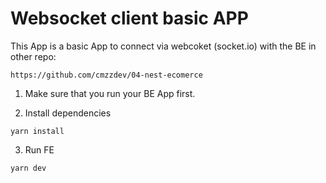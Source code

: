 # Websocket client basic APP

This App is a basic App to connect via webcoket (socket.io) with the BE in other repo:
```
https://github.com/cmzzdev/04-nest-ecomerce
```

1. Make sure that you run your BE App first.

2. Install dependencies
```
yarn install
```

3. Run FE
```
yarn dev
```


